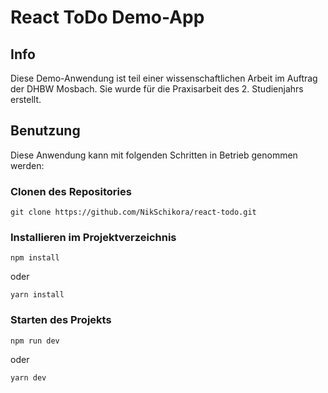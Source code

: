 # React ToDo Demo-App

## Info

Diese Demo-Anwendung ist teil einer wissenschaftlichen Arbeit im Auftrag der DHBW Mosbach. Sie wurde für die Praxisarbeit des 2. Studienjahrs erstellt.

## Benutzung

Diese Anwendung kann mit folgenden Schritten in Betrieb genommen werden:

### Clonen des Repositories
```
git clone https://github.com/NikSchikora/react-todo.git
```

### Installieren im Projektverzeichnis
````
npm install
````
oder
```
yarn install
```

### Starten des Projekts
```
npm run dev
```
oder
```
yarn dev
```

